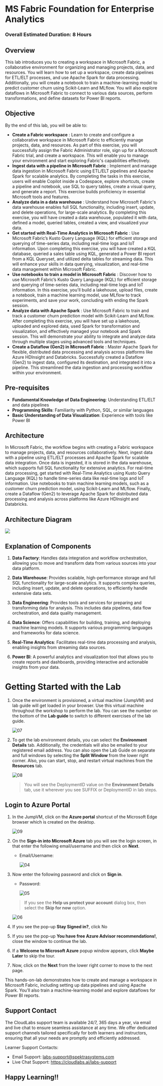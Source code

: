 # MS Fabric Foundation for Enterprise Analytics

### Overall Estimated Duration: 8 Hours

## Overview

This lab introduces you to creating a workspace in Microsoft Fabric, a collaborative environment for organizing and managing projects, data, and resources. You will learn how to set up a workspace, create data pipelines for ETL/ELT processes, and use Apache Spark for data processing. Additionally, you will create a notebook to train a machine-learning model to predict customer churn using Scikit-Learn and MLflow. You will also explore dataflows in Microsoft Fabric to connect to various data sources, perform transformations, and define datasets for Power BI reports.

## Objective

By the end of this lab, you will be able to:

- **Create a Fabric workspace** : Learn to create and configure a collaborative workspace in Microsoft Fabric to efficiently manage projects, data, and resources. As part of this exercise, you will successfully assign the Fabric Administrator role, sign up for a Microsoft Fabric trial, and create a workspace. This will enable you to manage your environment and start exploring Fabric's capabilities effectively.
- **Ingest data with a pipeline in Microsoft Fabric** : Implement and manage data ingestion in Microsoft Fabric using ETL/ELT pipelines and Apache Spark for scalable analytics. By completing the tasks in this exercise, users will enable Copilot inside a Codespace, explore shortcuts, create a pipeline and notebook, use SQL to query tables, create a visual query, and generate a report. This exercise builds proficiency in essential Microsoft tools and features.
- **Analyze data in a data warehouse** : Understand how Microsoft Fabric's data warehouse enables full SQL functionality, including insert, update, and delete operations, for large-scale analytics. By completing this exercise, you will have created a data warehouse, populated it with data, defined a model, queried tables, created a view, and visualized your data.
- **Get started with Real-Time Analytics in Microsoft Fabric** : Use Microsoft Fabric’s Kusto Query Language (KQL) for efficient storage and querying of time-series data, including real-time logs and IoT information. Upon completing this exercise, you will have created a KQL database, queried a sales table using KQL, generated a Power BI report from a KQL Queryset, and utilized delta tables for streaming data. This will enhance your skills in data querying, visualization, and real-time data management within Microsoft Fabric.
- **Use notebooks to train a model in Microsoft Fabric** : Discover how to use Microsoft Fabric’s Kusto Query Language (KQL) for efficient storage and querying of time-series data, including real-time logs and IoT information. In this exercise, you'll build a lakehouse, upload files, create a notebook, train a machine learning model, use MLflow to track experiments, and save your work, concluding with ending the Spark session.
- **Analyze data with Apache Spark** : Use Microsoft Fabric to train and track a customer churn prediction model with Scikit-Learn and MLflow. After completing this exercise, you will have set up a lakehouse, uploaded and explored data, used Spark for transformation and visualization, and effectively managed your notebook and Spark session. This will demonstrate your ability to integrate and analyze data through multiple stages using advanced tools and techniques.
- **Create a Dataflow (Gen2) in Microsoft Fabric** : Master Apache Spark for flexible, distributed data processing and analysis across platforms like Azure HDInsight and Databricks. Successfully created a Dataflow (Gen2) to ingest data, configured its destination, and integrated it into a pipeline. This streamlined the data ingestion and processing workflow within your environment.
  
## Pre-requisites

- **Fundamental Knowledge of Data Engineering**: Understanding ETL/ELT and data pipelines
- **Programming Skills**: Familiarity with Python, SQL, or similar languages
- **Basic Understanding of Data Visualization**: Experience with tools like Power BI

## Architecture

In Microsoft Fabric, the workflow begins with creating a Fabric workspace to manage projects, data, and resources collaboratively. Next, ingest data with a pipeline using ETL/ELT processes and Apache Spark for scalable data integration. Once data is ingested, it is stored in the data warehouse, which supports full SQL functionality for extensive analytics. For real-time data processing, get started with Real-Time Analytics using Kusto Query Language (KQL) to handle time-series data like real-time logs and IoT information. Use notebooks to train machine learning models, such as a customer churn prediction model, using Scikit-Learn and MLflow. Finally, create a Dataflow (Gen2) to leverage Apache Spark for distributed data processing and analysis across platforms like Azure HDInsight and Databricks.

## Architecture Diagram

  ![](./Images/arch10.jpg)

## Explanation of Components

1. **Data Factory**: Handles data integration and workflow orchestration, allowing you to move and transform data from various sources into your data platform.

1. **Data Warehouse**: Provides scalable, high-performance storage and full SQL functionality for large-scale analytics. It supports complex queries, including insert, update, and delete operations, to efficiently handle extensive data sets.
   
1. **Data Engineering**: Provides tools and services for preparing and transforming data for analysis. This includes data pipelines, data flow orchestration, and data quality management.

1. **Data Science**: Offers capabilities for building, training, and deploying machine learning models. It supports various programming languages and frameworks for data science.

1. **Real-Time Analytics**: Facilitates real-time data processing and analysis, enabling insights from streaming data sources.
   
1. **Power BI**: A powerful analytics and visualization tool that allows you to create reports and dashboards, providing interactive and actionable insights from your data.

# Getting Started with the Lab

1. Once the environment is provisioned, a virtual machine (JumpVM) and lab guide will get loaded in your browser. Use this virtual machine throughout the workshop to perform the lab. You can see the number on the bottom of the **Lab guide** to switch to different exercises of the lab guide.

   ![07](./Images/gs/1a.png)

1. To get the lab environment details, you can select the **Environment Details** tab. Additionally, the credentials will also be emailed to your registered email address. You can also open the Lab Guide on separate and full windows by selecting the **Split Window** from the lower right corner. Also, you can start, stop, and restart virtual machines from the **Resources** tab.

   ![08](./Images/gs/08.png)
 
    > You will see the DeploymentID value on the **Environment Details** tab, use it wherever you see SUFFIX or DeploymentID in lab steps.


## Login to Azure Portal

1. In the JumpVM, click on the **Azure portal** shortcut of the Microsoft Edge browser which is created on the desktop.

   ![09](./Images/gs/09.png)
   
1. On the **Sign-in into Microsoft Azure** tab you will see the login screen, in that enter the following email/username and then click on **Next**. 
   * Email/Username: <inject key="AzureAdUserEmail"></inject>
   
     ![04](./Images/gs/04.png)
     
1. Now enter the following password and click on **Sign in**.
   * Password: <inject key="AzureAdUserPassword"></inject>
   
     ![05](./Images/gs/05.png)
     
   > If you see the **Help us protect your account** dialog box, then select the **Skip for now** option.

      ![06](./Images/gs/06.png)
  
1. If you see the pop-up **Stay Signed in?**, click No

1. If you see the pop-up **You have free Azure Advisor recommendations!**, close the window to continue the lab.

1. If a **Welcome to Microsoft Azure** popup window appears, click **Maybe Later** to skip the tour.
      
1. Now, click on the **Next** from the lower right corner to move to the next page.

This hands-on-lab demonstrates how to create and manage a workspace in Microsoft Fabric, including setting up data pipelines and using Apache Spark. You’ll also train a machine-learning model and explore dataflows for Power BI reports.

## Support Contact

The CloudLabs support team is available 24/7, 365 days a year, via email and live chat to ensure seamless assistance at any time. We offer dedicated support channels tailored specifically for both learners and instructors, ensuring that all your needs are promptly and efficiently addressed.

Learner Support Contacts:

- Email Support: labs-support@spektrasystems.com
- Live Chat Support: https://cloudlabs.ai/labs-support

## Happy Learning!!
